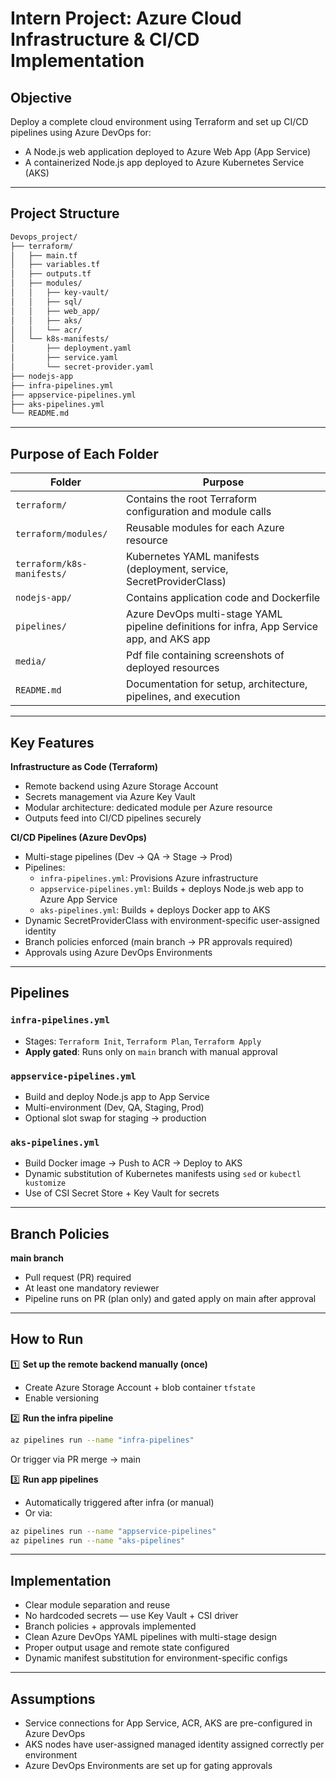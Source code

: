 
# Intern Project: Azure Cloud Infrastructure & CI/CD Implementation

## Objective
Deploy a complete cloud environment using Terraform and set up CI/CD pipelines using Azure DevOps for:
- A Node.js web application deployed to Azure Web App (App Service)
- A containerized Node.js app deployed to Azure Kubernetes Service (AKS)

---

##  Project Structure

```bash
Devops_project/
├── terraform/
│   ├── main.tf
│   ├── variables.tf
│   ├── outputs.tf
│   ├── modules/
│   │   ├── key-vault/
│   │   ├── sql/
│   │   ├── web_app/
│   │   ├── aks/
│   │   └── acr/
│   └── k8s-manifests/
│       ├── deployment.yaml
│       ├── service.yaml
│       └── secret-provider.yaml
├── nodejs-app
├── infra-pipelines.yml
├── appservice-pipelines.yml
├── aks-pipelines.yml
└── README.md
```

---

##  Purpose of Each Folder

| Folder | Purpose |
|---------|---------|
| `terraform/` | Contains the root Terraform configuration and module calls |
| `terraform/modules/` | Reusable modules for each Azure resource |
| `terraform/k8s-manifests/` | Kubernetes YAML manifests (deployment, service, SecretProviderClass) |
| `nodejs-app/` | Contains application code and Dockerfile |
| `pipelines/` | Azure DevOps multi-stage YAML pipeline definitions for infra, App Service app, and AKS app |
| `media/` | Pdf file containing screenshots of deployed resources |
| `README.md` | Documentation for setup, architecture, pipelines, and execution |

---

##  Key Features

 **Infrastructure as Code (Terraform)**  
- Remote backend using Azure Storage Account  
- Secrets management via Azure Key Vault  
- Modular architecture: dedicated module per Azure resource  
- Outputs feed into CI/CD pipelines securely  

 **CI/CD Pipelines (Azure DevOps)**  
- Multi-stage pipelines (Dev → QA → Stage → Prod)  
- Pipelines:
  - `infra-pipelines.yml`: Provisions Azure infrastructure  
  - `appservice-pipelines.yml`: Builds + deploys Node.js web app to Azure App Service  
  - `aks-pipelines.yml`: Builds + deploys Docker app to AKS  
- Dynamic SecretProviderClass with environment-specific user-assigned identity  
- Branch policies enforced (main branch → PR approvals required)  
- Approvals using Azure DevOps Environments  

---

##  Pipelines

### `infra-pipelines.yml`
- Stages: `Terraform Init`, `Terraform Plan`, `Terraform Apply`
- **Apply gated**: Runs only on `main` branch with manual approval

### `appservice-pipelines.yml`
- Build and deploy Node.js app to App Service
- Multi-environment (Dev, QA, Staging, Prod)
- Optional slot swap for staging → production

### `aks-pipelines.yml`
- Build Docker image → Push to ACR → Deploy to AKS
- Dynamic substitution of Kubernetes manifests using `sed` or `kubectl kustomize`
- Use of CSI Secret Store + Key Vault for secrets

---

##  Branch Policies

 **main branch**
- Pull request (PR) required
- At least one mandatory reviewer
- Pipeline runs on PR (plan only) and gated apply on main after approval

---


##  How to Run

1️⃣ **Set up the remote backend manually (once)**  
- Create Azure Storage Account + blob container `tfstate`
- Enable versioning  

2️⃣ **Run the infra pipeline**
```bash
az pipelines run --name "infra-pipelines"
```
Or trigger via PR merge → main  

3️⃣ **Run app pipelines**
- Automatically triggered after infra (or manual)
- Or via:
```bash
az pipelines run --name "appservice-pipelines"
az pipelines run --name "aks-pipelines"
```

---

## Implementation

- Clear module separation and reuse
- No hardcoded secrets — use Key Vault + CSI driver
- Branch policies + approvals implemented
- Clean Azure DevOps YAML pipelines with multi-stage design
- Proper output usage and remote state configured
- Dynamic manifest substitution for environment-specific configs

---

## Assumptions

- Service connections for App Service, ACR, AKS are pre-configured in Azure DevOps
- AKS nodes have user-assigned managed identity assigned correctly per environment
- Azure DevOps Environments are set up for gating approvals  
